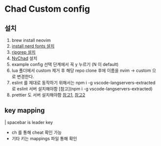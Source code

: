 # Chad Custom config

## 설치

1. brew install neovim
2. [install nerd fonts 설치](https://github.com/ryanoasis/nerd-fonts#option-4-homebrew-fonts)
3. [ripgrep 설치](https://github.com/BurntSushi/ripgrep)
4. [NvChad](https://nvchad.com/docs/quickstart/install) 설치
5. example config 선택 단계에서 꼭 y 누르기 (N 이 default)
6. lua 폴더에서 custom 제거 후 해당 repo clone 후에 이름을 nvim -> custom 으로 변경한다.
7. eslint 를 제대로 동작하기 위해서는 npm i -g vscode-langservers-extracted 로 eslint 서버 설치해야함 [참고](npm i -g vscode-langservers-extracted)
8. prettier 도 서버 설치해야함 [참고1](https://github.com/MunifTanjim/prettier.nvim), [참고2](https://github.com/fsouza/prettierd#installation-guide)

## key mapping

| spacebar is leader key

- <leader>ch 를 통해 cheat 확인 가능
- 기타 키는 mappings 파일 통해 확인

